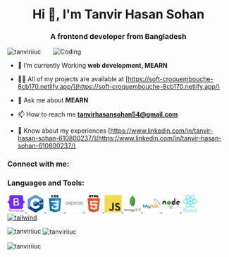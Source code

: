 <h1 align="center">Hi 👋, I'm Tanvir Hasan Sohan</h1>
<h3 align="center">A frontend developer from Bangladesh</h3>
<img align="right" alt="Coding" width="400" src="https://i.pinimg.com/originals/4f/05/95/4f0595b0e1421428a053ff7aea868424.gif">

<p align="left"> <img src="https://komarev.com/ghpvc/?username=tanviriiuc&label=Profile%20views&color=0e75b6&style=flat" alt="tanviriiuc" /> </p>

- 🌱 I’m currently Working **web development, MEARN**

- 👨‍💻 All of my projects are available at [https://soft-croquembouche-8cb170.netlify.app/](https://soft-croquembouche-8cb170.netlify.app/)

- 💬 Ask me about **MEARN**

- 📫 How to reach me **tanvirhasansohan54@gmail.com**

- 📄 Know about my experiences [https://www.linkedin.com/in/tanvir-hasan-sohan-610800237/](https://www.linkedin.com/in/tanvir-hasan-sohan-610800237/)

<h3 align="left">Connect with me:</h3>
<p align="left">
</p>

<h3 align="left">Languages and Tools:</h3>
<p align="left"> <a href="https://getbootstrap.com" target="_blank" rel="noreferrer"> <img src="https://raw.githubusercontent.com/devicons/devicon/master/icons/bootstrap/bootstrap-plain-wordmark.svg" alt="bootstrap" width="40" height="40"/> </a> <a href="https://www.w3schools.com/cpp/" target="_blank" rel="noreferrer"> <img src="https://raw.githubusercontent.com/devicons/devicon/master/icons/cplusplus/cplusplus-original.svg" alt="cplusplus" width="40" height="40"/> </a> <a href="https://www.w3schools.com/css/" target="_blank" rel="noreferrer"> <img src="https://raw.githubusercontent.com/devicons/devicon/master/icons/css3/css3-original-wordmark.svg" alt="css3" width="40" height="40"/> </a> <a href="https://expressjs.com" target="_blank" rel="noreferrer"> <img src="https://raw.githubusercontent.com/devicons/devicon/master/icons/express/express-original-wordmark.svg" alt="express" width="40" height="40"/> </a> <a href="https://www.w3.org/html/" target="_blank" rel="noreferrer"> <img src="https://raw.githubusercontent.com/devicons/devicon/master/icons/html5/html5-original-wordmark.svg" alt="html5" width="40" height="40"/> </a> <a href="https://developer.mozilla.org/en-US/docs/Web/JavaScript" target="_blank" rel="noreferrer"> <img src="https://raw.githubusercontent.com/devicons/devicon/master/icons/javascript/javascript-original.svg" alt="javascript" width="40" height="40"/> </a> <a href="https://www.mongodb.com/" target="_blank" rel="noreferrer"> <img src="https://raw.githubusercontent.com/devicons/devicon/master/icons/mongodb/mongodb-original-wordmark.svg" alt="mongodb" width="40" height="40"/> </a> <a href="https://www.mysql.com/" target="_blank" rel="noreferrer"> <img src="https://raw.githubusercontent.com/devicons/devicon/master/icons/mysql/mysql-original-wordmark.svg" alt="mysql" width="40" height="40"/> </a> <a href="https://nodejs.org" target="_blank" rel="noreferrer"> <img src="https://raw.githubusercontent.com/devicons/devicon/master/icons/nodejs/nodejs-original-wordmark.svg" alt="nodejs" width="40" height="40"/> </a> <a href="https://reactjs.org/" target="_blank" rel="noreferrer"> <img src="https://raw.githubusercontent.com/devicons/devicon/master/icons/react/react-original-wordmark.svg" alt="react" width="40" height="40"/> </a> <a href="https://tailwindcss.com/" target="_blank" rel="noreferrer"> <img src="https://www.vectorlogo.zone/logos/tailwindcss/tailwindcss-icon.svg" alt="tailwind" width="40" height="40"/> </a> </p>

<p><img align="left" src="https://github-readme-stats.vercel.app/api/top-langs?username=tanviriiuc&show_icons=true&locale=en&layout=compact" alt="tanviriiuc" /></p>

<p>&nbsp;<img align="center" src="https://github-readme-stats.vercel.app/api?username=tanviriiuc&show_icons=true&locale=en" alt="tanviriiuc" /></p>

<p><img align="center" src="https://github-readme-streak-stats.herokuapp.com/?user=tanviriiuc&" alt="tanviriiuc" /></p>
